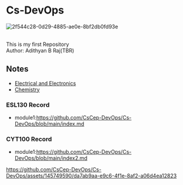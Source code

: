 # Cs-DevOps
![2f544c28-0d29-4885-ae0e-8bf2db0fd93e](https://github.com/CsCep-DevOps/Cs-DevOps/assets/145749590/6870fda5-c78f-4c48-9023-e64d0fcb04bb)

<br>
This is my first Repository
<br>
Author: Adithyan B Raj(TBR)

## Notes 

- [Electrical and Electronics](#ESL130-Record)
- [Chemistry](#CYT100-Record)


### ESL130 Record
- module1:https://github.com/CsCep-DevOps/Cs-DevOps/blob/main/index.md

### CYT100 Record
- module1:https://github.com/CsCep-DevOps/Cs-DevOps/blob/main/index2.md


https://github.com/CsCep-DevOps/Cs-DevOps/assets/145749590/da7ab9aa-e9c6-4f1e-8af2-a06d4ea12823


